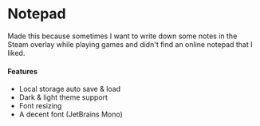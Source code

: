 # Notepad
 
Made this because sometimes I want to write down some notes in the Steam overlay while playing games and didn't find an online notepad that I liked.

#### Features
- Local storage auto save & load
- Dark & light theme support
- Font resizing
- A decent font (JetBrains Mono)

